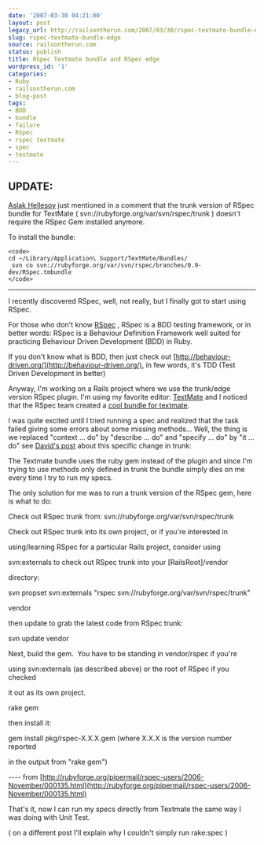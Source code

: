 ```yaml
---
date: '2007-03-30 04:21:00'
layout: post
legacy_url: http://railsontherun.com/2007/03/30/rspec-textmate-bundle-edge/
slug: rspec-textmate-bundle-edge
source: railsontherun.com
status: publish
title: RSpec Textmate bundle and RSpec edge
wordpress_id: '1'
categories:
- Ruby
- railsontherun.com
- blog-post
tags:
- BDD
- bundle
- failure
- RSpec
- rspec textmate
- spec
- textmate
---
```


## UPDATE:


[ Aslak Hellesoy](http://blog.aslakhellesoy.com/) just mentioned in a comment that the trunk version of RSpec bundle for TextMate ( svn://rubyforge.org/var/svn/rspec/trunk ) doesn't require the RSpec Gem installed anymore.
  
  


To install the bundle:

    
    <code>
    cd ~/Library/Application\ Support/TextMate/Bundles/
     svn co svn://rubyforge.org/var/svn/rspec/branches/0.9-dev/RSpec.tmbundle
    </code>



  



* * *


  
  
  


I recently discovered RSpec, well, not really, but I finally got to start using
RSpec.  

For those who don't know
[RSpec](http://rspec.rubyforge.org/) ,
RSpec is a BDD testing framework, or in better words: RSpec is a Behaviour
Definition Framework well suited for practicing Behaviour Driven Development
(BDD) in Ruby.  

  

If you don't know what is BDD, then just check out
[http://behaviour-driven.org/](http://behaviour-driven.org/), in few words, it's TDD (Test Driven Development in better)  

  

Anyway, I'm working on a Rails project where we use the trunk/edge version RSpec
plugin. I'm using my favorite editor:
[TextMate](http://macromates.com/)
and I noticed that the RSpec team created a
[cool
bundle for textmate](http://rspec.rubyforge.org/tools/extensions/editors/textmate.html).  

  

I was quite excited until I tried running a spec and realized that the task
failed giving some errors about some missing methods... Well, the thing is we
replaced "context ... do" by "describe ... do" and "specify ... do" by "it ...
do" see
[David's
post](http://blog.davidchelimsky.net/articles/2007/03/11/describe-it-with-rspec) about this specific change in trunk:  

  

The Textmate bundle uses the ruby gem instead of the plugin and since I'm trying
to use methods only defined in trunk the bundle simply dies on me every time I
try to run my specs.  

  

The only solution for me was to run a trunk version of the RSpec gem, here is
what to do:  

  

Check out RSpec trunk from:
svn://rubyforge.org/var/svn/rspec/trunk  

Check out RSpec trunk into its own project, or
if you're interested in  

using/learning RSpec for a particular Rails
project, consider using  

svn:externals to check out RSpec trunk into your
[RailsRoot]/vendor  

directory:  

  

svn propset svn:externals "rspec
svn://rubyforge.org/var/svn/rspec/trunk"  

vendor  

  

then update to grab the latest code from RSpec
trunk:  

  

svn update
vendor  

  

Next, build the gem.  You have to be
standing in vendor/rspec if you're  

using svn:externals (as described above) or the
root of RSpec if you checked  

it out as its own
project.  

  

rake gem  

  

then install
it:  

  

gem install pkg/rspec-X.X.X.gem (where X.X.X is
the version number reported  

in the output from "rake gem")  

  

---- from
[http://rubyforge.org/pipermail/rspec-users/2006-November/000135.html](http://rubyforge.org/pipermail/rspec-users/2006-November/000135.html)  

  

That's it, now I can run my specs directly from Textmate the same way I was
doing with Unit Test.  

  

( on a different post I'll explain why I couldn't simply run rake:spec )  

  

  

  

  

  

